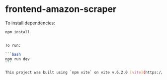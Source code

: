 # frontend-amazon-scraper

To install dependencies:

````bash
npm install


To run:

```bash
npm run dev
```

This project was built using `npm vite` on vite v.6.2.0 [vite](https://vite.dev/) The build tool for the Web.

````
